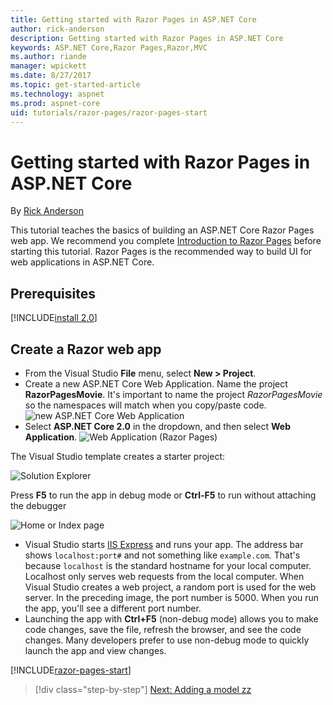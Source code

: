 ```yaml
---
title: Getting started with Razor Pages in ASP.NET Core
author: rick-anderson
description: Getting started with Razor Pages in ASP.NET Core
keywords: ASP.NET Core,Razor Pages,Razor,MVC
ms.author: riande
manager: wpickett
ms.date: 8/27/2017
ms.topic: get-started-article
ms.technology: aspnet
ms.prod: aspnet-core
uid: tutorials/razor-pages/razor-pages-start
---
```

# Getting started with Razor Pages in ASP.NET Core

By [Rick Anderson](https://twitter.com/RickAndMSFT)

This tutorial teaches the basics of building an ASP.NET Core Razor Pages web app. We recommend you complete [Introduction to Razor Pages](xref:mvc/razor-pages/index) before starting this tutorial. Razor Pages is the recommended way to build UI for web applications in ASP.NET Core.

## Prerequisites

[!INCLUDE[install 2.0](../../includes/install2.0.md)]

## Create a Razor web app

* From the Visual Studio **File** menu, select **New > Project**.
* Create a new ASP.NET Core Web Application. Name the project **RazorPagesMovie**. It's important to name the project *RazorPagesMovie* so the namespaces will match when you copy/paste code.
 ![new ASP.NET Core Web Application](../../mvc/razor-pages/index/_static/np.png)
* Select **ASP.NET Core 2.0** in the dropdown, and then select **Web Application**.
 ![Web Application (Razor Pages)](../../mvc/razor-pages/index/_static/np2.png)

The Visual Studio template creates a starter project:

![Solution Explorer](razor-pages-start/_static/se.png)

Press **F5** to run the app in debug mode or **Ctrl-F5** to run without attaching the debugger

![Home or Index page](razor-pages-start/_static/home.png)

* Visual Studio starts [IIS Express](https://docs.microsoft.com/iis/extensions/introduction-to-iis-express/iis-express-overview) and runs your app. The address bar shows `localhost:port#` and not something like `example.com`. That's because `localhost` is the standard hostname for your local computer. Localhost only serves web requests from the local computer. When Visual Studio creates a web project, a random port is used for the web server. In the preceding image, the port number is 5000. When you run the app, you'll see a different port number.
* Launching the app with **Ctrl+F5** (non-debug mode) allows you to make code changes, save the file, refresh the browser, and see the code changes. Many developers prefer to use non-debug mode to quickly launch the app and view changes.

[!INCLUDE[razor-pages-start](../../includes/RP/razor-pages-start.md)]

>[!div class="step-by-step"]
[Next: Adding a model zz](xref:tutorials/razor-pages/modelz)  
